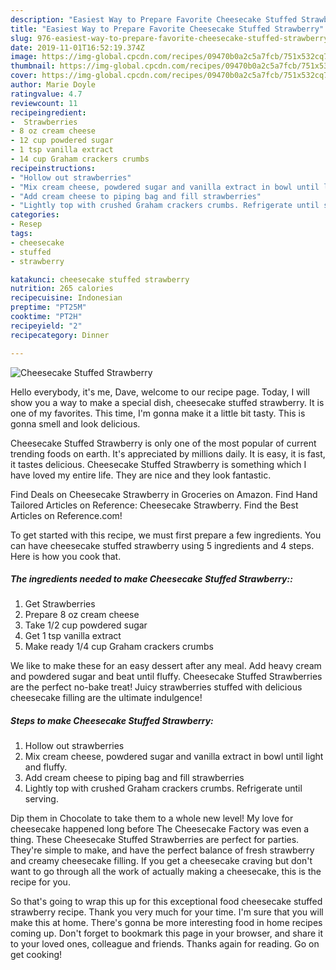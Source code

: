 ```yaml
---
description: "Easiest Way to Prepare Favorite Cheesecake Stuffed Strawberry"
title: "Easiest Way to Prepare Favorite Cheesecake Stuffed Strawberry"
slug: 976-easiest-way-to-prepare-favorite-cheesecake-stuffed-strawberry
date: 2019-11-01T16:52:19.374Z
image: https://img-global.cpcdn.com/recipes/09470b0a2c5a7fcb/751x532cq70/cheesecake-stuffed-strawberry-recipe-main-photo.jpg
thumbnail: https://img-global.cpcdn.com/recipes/09470b0a2c5a7fcb/751x532cq70/cheesecake-stuffed-strawberry-recipe-main-photo.jpg
cover: https://img-global.cpcdn.com/recipes/09470b0a2c5a7fcb/751x532cq70/cheesecake-stuffed-strawberry-recipe-main-photo.jpg
author: Marie Doyle
ratingvalue: 4.7
reviewcount: 11
recipeingredient:
-  Strawberries
- 8 oz cream cheese
- 12 cup powdered sugar
- 1 tsp vanilla extract
- 14 cup Graham crackers crumbs
recipeinstructions:
- "Hollow out strawberries"
- "Mix cream cheese, powdered sugar and vanilla extract in bowl until light and fluffy."
- "Add cream cheese to piping bag and fill strawberries"
- "Lightly top with crushed Graham crackers crumbs. Refrigerate until serving."
categories:
- Resep
tags:
- cheesecake
- stuffed
- strawberry

katakunci: cheesecake stuffed strawberry
nutrition: 265 calories
recipecuisine: Indonesian
preptime: "PT25M"
cooktime: "PT2H"
recipeyield: "2"
recipecategory: Dinner

---
```



![Cheesecake Stuffed Strawberry](https://img-global.cpcdn.com/recipes/09470b0a2c5a7fcb/751x532cq70/cheesecake-stuffed-strawberry-recipe-main-photo.jpg)

Hello everybody, it's me, Dave, welcome to our recipe page. Today, I will show you a way to make a special dish, cheesecake stuffed strawberry. It is one of my favorites. This time, I'm gonna make it a little bit tasty. This is gonna smell and look delicious.

Cheesecake Stuffed Strawberry is only one of the most popular of current trending foods on earth. It's appreciated by millions daily. It is easy, it is fast, it tastes delicious. Cheesecake Stuffed Strawberry is something which I have loved my entire life. They are nice and they look fantastic.

Find Deals on Cheesecake Strawberry in Groceries on Amazon. Find Hand Tailored Articles on Reference: Cheesecake Strawberry. Find the Best Articles on Reference.com!


To get started with this recipe, we must first prepare a few ingredients. You can have cheesecake stuffed strawberry using 5 ingredients and 4 steps. Here is how you cook that.

##### The ingredients needed to make Cheesecake Stuffed Strawberry::

1. Get  Strawberries
1. Prepare 8 oz cream cheese
1. Take 1/2 cup powdered sugar
1. Get 1 tsp vanilla extract
1. Make ready 1/4 cup Graham crackers crumbs


We like to make these for an easy dessert after any meal. Add heavy cream and powdered sugar and beat until fluffy. Cheesecake Stuffed Strawberries are the perfect no-bake treat! Juicy strawberries stuffed with delicious cheesecake filling are the ultimate indulgence! 

##### Steps to make Cheesecake Stuffed Strawberry:

1. Hollow out strawberries
1. Mix cream cheese, powdered sugar and vanilla extract in bowl until light and fluffy.
1. Add cream cheese to piping bag and fill strawberries
1. Lightly top with crushed Graham crackers crumbs. Refrigerate until serving.


Dip them in Chocolate to take them to a whole new level! My love for cheesecake happened long before The Cheesecake Factory was even a thing. These Cheesecake Stuffed Strawberries are perfect for parties. They&#39;re simple to make, and have the perfect balance of fresh strawberry and creamy cheesecake filling. If you get a cheesecake craving but don&#39;t want to go through all the work of actually making a cheesecake, this is the recipe for you. 

So that's going to wrap this up for this exceptional food cheesecake stuffed strawberry recipe. Thank you very much for your time. I'm sure that you will make this at home. There's gonna be more interesting food in home recipes coming up. Don't forget to bookmark this page in your browser, and share it to your loved ones, colleague and friends. Thanks again for reading. Go on get cooking!
